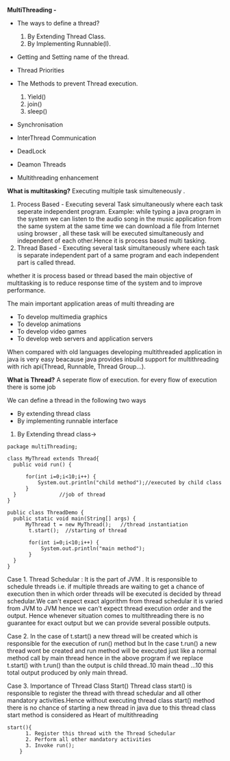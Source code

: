 **MultiThreading -**

- The ways to define a thread?
  1. By Extending Thread Class.
  2. By Implementing Runnable(I).

- Getting and Setting name of the thread.
- Thread Priorities
- The Methods to prevent Thread execution.
   1. Yield()
   2. join()
   3. sleep()
  
- Synchronisation
- InterThread Communication
- DeadLock
- Deamon Threads
- Multithreading enhancement


**What is multitasking?**
Executing multiple task simulteneously .
   1. Process Based - Executing several Task simultaneously where each task seperate independent program.   Example: while typing a java program in the system we can listen to the audio song in the music application from the same system at the same time we can download a file from Internet using browser , all these task will be executed simultaneously and independent of each other.Hence it is process based multi tasking.
   2. Thread Based - Executing several task simultaneously where each task is separate independent part of a same program and each independent part is called thread.


whether it is process based or thread based the main objective of multitasking is to reduce response time of the system and to improve performance.

The main important application areas of multi threading are 
- To develop multimedia graphics
- To develop animations
- To develop video games
- To develop web servers and application servers

When compared with old languages developing multithreaded application in java is very easy beacause java provides inbuild support for multithreading with rich api(Thread, Runnable, Thread Group...).

**What is Thread?**
A seperate flow of execution.
for every flow of execution there is some job 

We can define a thread in the following two ways
- By extending thread class
- By implementing runnable interface

1) By Extending thread class->
  ```
package multiThreading;

class MyThread extends Thread{
	public void run() {    
		
		for(int i=0;i<10;i++) {
			System.out.println("child method");//executed by child class
		}	
	}              //job of thread	
}

public class ThreadDemo {
	public static void main(String[] args) {
		MyThread t = new MyThread();   //thread instantiation
		 t.start();  //starting of thread
		 
		 for(int i=0;i<10;i++) {
			 System.out.println("main method");
		 }
	}
}
```
Case 1. Thread Schedular : It is the part of JVM . It is responsible to schedule threads i.e. if multiple threads are waiting to get a chance of execution then in which order threads will be executed is decided by thread schedular.We can't expect exact algorithm from thread schedular it is varied from JVM to JVM hence we can't expect thread execution order and the output.
Hence whenever situation comes to multithreading there is no guarantee for exact output but we can provide several possible outputs.

Case 2. In the case of t.start() a new thread will be created which is responsible for the execution of run() method but 
In the case t.run() a new thread wont be created and run method will be executed just like a normal method call by main thread hence in the above program if we replace t.start() with t.run() than the output is child thread..10 main thead ...10 this total output produced by only main thread.

Case 3. Importance of Thread Class Start()
Thread class start() is responsible to register the thread with thread schedular and all other mandatory activities.Hence without executing thread class start() method there is no chance of starting a new thread in java due to this thread class start method is considered as Heart of multithreading
```
start(){
      1. Register this thread with the Thread Schedular 
      2. Perform all other mandatory activities
      3. Invoke run();
	}

```

   
